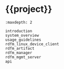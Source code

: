 # {{project}}

```{toctree}
:maxdepth: 2

introduction
system_overview
usage_guidelines
rdfm_linux_device_client
rdfm_artifact
rdfm_manager
rdfm_mgmt_server
api
```
